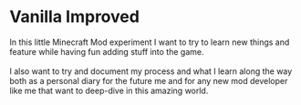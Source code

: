 # Vanilla Improved
In this little Minecraft Mod experiment I want to try to learn new things and feature while having fun adding stuff into the game.
<br/><br/>
I also want to try and document my process and what I learn along the way both as a personal diary for the future me and for any new mod developer like me that want
to deep-dive in this amazing world.
